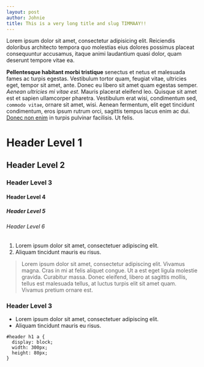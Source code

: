 ```yaml
---
layout: post
author: Johnie
title: This is a very long title and slug TIMMAAY!!
---
```


<p class="lead">Lorem ipsum dolor sit amet, consectetur adipisicing elit. Reiciendis doloribus architecto tempora quo molestias eius dolores possimus placeat consequuntur accusamus, itaque animi laudantium quasi dolor, quam deserunt tempore vitae ea.</p>
         
<p><strong>Pellentesque habitant morbi tristique</strong> senectus et netus et malesuada fames ac turpis egestas. Vestibulum tortor quam, feugiat vitae, ultricies eget, tempor sit amet, ante. Donec eu libero sit amet quam egestas semper. <em>Aenean ultricies mi vitae est.</em> Mauris placerat eleifend leo. Quisque sit amet est et sapien ullamcorper pharetra. Vestibulum erat wisi, condimentum sed, <code>commodo vitae</code>, ornare sit amet, wisi. Aenean fermentum, elit eget tincidunt condimentum, eros ipsum rutrum orci, sagittis tempus lacus enim ac dui. <a href="#">Donec non enim</a> in turpis pulvinar facilisis. Ut felis.</p>

<h1>Header Level 1</h1>
<h2>Header Level 2</h2>
<h3>Header Level 3</h3>
<h4>Header Level 4</h5>
<h5>Header Level 5</h5>
<h6>Header Level 6</h6>
         
<ol>
   <li>Lorem ipsum dolor sit amet, consectetuer adipiscing elit.</li>
   <li>Aliquam tincidunt mauris eu risus.</li>
</ol>

<blockquote><p>Lorem ipsum dolor sit amet, consectetur adipiscing elit. Vivamus magna. Cras in mi at felis aliquet congue. Ut a est eget ligula molestie gravida. Curabitur massa. Donec eleifend, libero at sagittis mollis, tellus est malesuada tellus, at luctus turpis elit sit amet quam. Vivamus pretium ornare est.</p></blockquote>

<h3>Header Level 3</h3>

<ul>
   <li>Lorem ipsum dolor sit amet, consectetuer adipiscing elit.</li>
   <li>Aliquam tincidunt mauris eu risus.</li>
</ul>

<pre><code>#header h1 a { 
  display: block; 
  width: 300px; 
  height: 80px; 
}
</code></pre>
